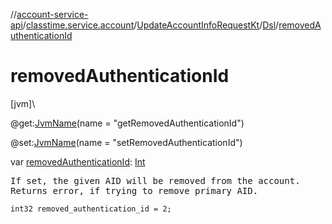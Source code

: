 //[account-service-api](../../../../index.md)/[classtime.service.account](../../index.md)/[UpdateAccountInfoRequestKt](../index.md)/[Dsl](index.md)/[removedAuthenticationId](removed-authentication-id.md)

# removedAuthenticationId

[jvm]\

@get:[JvmName](https://kotlinlang.org/api/latest/jvm/stdlib/kotlin.jvm/-jvm-name/index.html)(name = &quot;getRemovedAuthenticationId&quot;)

@set:[JvmName](https://kotlinlang.org/api/latest/jvm/stdlib/kotlin.jvm/-jvm-name/index.html)(name = &quot;setRemovedAuthenticationId&quot;)

var [removedAuthenticationId](removed-authentication-id.md): [Int](https://kotlinlang.org/api/latest/jvm/stdlib/kotlin/-int/index.html)

<pre>
If set, the given AID will be removed from the account.
Returns error, if trying to remove primary AID.
</pre>

<code>int32 removed_authentication_id = 2;</code>
